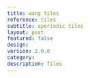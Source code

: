 ```yaml
---
title: wang tiles
reference: tiles
subtitle: aperiodic tiles
layout: post
featured: false
design: 
version: 2.0.0
category: 
description: Tiles
---
```

